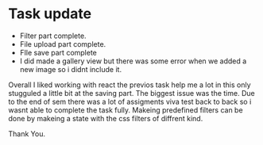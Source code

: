 # Task update

- Filter part complete.
- File upload part complete.
- FIle save part complete
- I did made a gallery view but there was some error when we added a new image so i didnt include it.


Overall I liked working with react the previos task help me a lot in this only stugguled a little bit at the saving part. The biggest issue  was the time.
Due to the end of sem there was a lot of assigments viva test back to back so i wasnt able to complete the task fully. Makeing predefined filters can be done by makeing a state with the css filters of diffrent kind.

Thank You.
